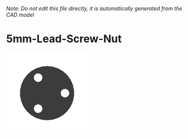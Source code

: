 ###### Note: Do not edit this file directly, it is automatically generated from the CAD model

# 5mm-Lead-Screw-Nut

![](/project.svg)

